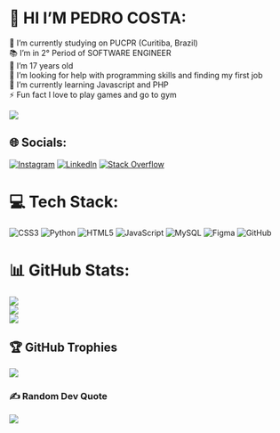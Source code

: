 # 💫 HI I’M PEDRO COSTA:
🔭 I’m currently studying on PUCPR (Curitiba, Brazil)<br>📚 I’m in 2° Period of SOFTWARE ENGINEER<br>🍰 I’m 17 years old<br>🤝 I’m looking for help with programming skills and finding my first job<br>🌱 I’m currently learning Javascript and PHP<br>⚡ Fun fact I love to play games and go to gym

[![](https://visitcount.itsvg.in/api?id=PedroZCosta&icon=0&color=1)](https://visitcount.itsvg.in)

## 🌐 Socials:
[![Instagram](https://img.shields.io/badge/Instagram-%23E4405F.svg?logo=Instagram&logoColor=white)](https://instagram.com/pedroh.costa06) [![LinkedIn](https://img.shields.io/badge/LinkedIn-%230077B5.svg?logo=linkedin&logoColor=white)](https://linkedin.com/in/pedrohenriquezakrzevskicosta) [![Stack Overflow](https://img.shields.io/badge/-Stackoverflow-FE7A16?logo=stack-overflow&logoColor=white)](https://stackoverflow.com/users/PedroZCosta) 

# 💻 Tech Stack:
![CSS3](https://img.shields.io/badge/css3-%231572B6.svg?style=for-the-badge&logo=css3&logoColor=white) ![Python](https://img.shields.io/badge/python-3670A0?style=for-the-badge&logo=python&logoColor=ffdd54) ![HTML5](https://img.shields.io/badge/html5-%23E34F26.svg?style=for-the-badge&logo=html5&logoColor=white) ![JavaScript](https://img.shields.io/badge/javascript-%23323330.svg?style=for-the-badge&logo=javascript&logoColor=%23F7DF1E) ![MySQL](https://img.shields.io/badge/mysql-4479A1.svg?style=for-the-badge&logo=mysql&logoColor=white) ![Figma](https://img.shields.io/badge/figma-%23F24E1E.svg?style=for-the-badge&logo=figma&logoColor=white) ![GitHub](https://img.shields.io/badge/github-%23121011.svg?style=for-the-badge&logo=github&logoColor=white)
# 📊 GitHub Stats:
![](https://github-readme-stats.vercel.app/api?username=PedroZCosta&theme=dark&hide_border=false&include_all_commits=false&count_private=true)<br/>
![](https://github-readme-streak-stats.herokuapp.com/?user=PedroZCosta&theme=dark&hide_border=false)<br/>
![](https://github-readme-stats.vercel.app/api/top-langs/?username=PedroZCosta&theme=dark&hide_border=false&include_all_commits=false&count_private=true&layout=compact)

## 🏆 GitHub Trophies
![](https://github-profile-trophy.vercel.app/?username=PedroZCosta&theme=radical&no-frame=true&no-bg=true&margin-w=4)

### ✍️ Random Dev Quote
![](https://quotes-github-readme.vercel.app/api?type=horizontal&theme=dark)






